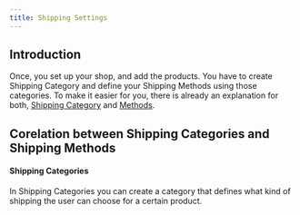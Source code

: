 ```yaml
---
title: Shipping Settings
---
```


## Introduction

Once, you set up your shop, and add the products. You have to create Shipping Category and define your Shipping Methods using those categories.
To make it easier for you, there is already an explanation for both, [Shipping Category](../user/shipments/shipping_categories.md) and [Methods](../user/shipments/shipping_methods.md).

## Corelation between Shipping Categories and Shipping Methods

#### Shipping Categories 
In Shipping Categories you can create a category that defines what kind of shipping the user can choose for a certain product. 



